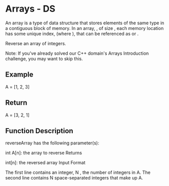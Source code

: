 # Arrays - DS
An array is a type of data structure that stores elements of the same type in a contiguous block of memory. In an array, , of size , each memory location has some unique index,  (where ), that can be referenced as  or .

Reverse an array of integers.

Note: If you've already solved our C++ domain's Arrays Introduction challenge, you may want to skip this.

## Example
A = [1, 2, 3]

## Return 
A = [3, 2, 1]

## Function Description

reverseArray has the following parameter(s):

int A[n]: the array to reverse
Returns

int[n]: the reversed array
Input Format

The first line contains an integer, N , the number of integers in A.
The second line contains N space-separated integers that make up A.
